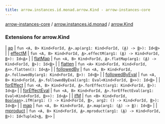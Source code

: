 ```yaml
---
title: arrow.instances.id.monad.arrow.Kind - arrow-instances-core
---
```


[arrow-instances-core](../../index.html) / [arrow.instances.id.monad](../index.html) / [arrow.Kind](./index.html)

### Extensions for arrow.Kind

| [ap](ap.html) | `fun <A, B> Kind<ForId, `[`A`](ap.html#A)`>.ap(arg1: Kind<ForId, (`[`A`](ap.html#A)`) -> `[`B`](ap.html#B)`>): Id<`[`B`](ap.html#B)`>` |
| [effectM](effect-m.html) | `fun <A, B> Kind<ForId, `[`A`](effect-m.html#A)`>.effectM(arg1: (`[`A`](effect-m.html#A)`) -> Kind<ForId, `[`B`](effect-m.html#B)`>): Id<`[`A`](effect-m.html#A)`>` |
| [flatMap](flat-map.html) | `fun <A, B> Kind<ForId, `[`A`](flat-map.html#A)`>.flatMap(arg1: (`[`A`](flat-map.html#A)`) -> Kind<ForId, `[`B`](flat-map.html#B)`>): Id<`[`B`](flat-map.html#B)`>` |
| [flatten](flatten.html) | `fun <A> Kind<ForId, Kind<ForId, `[`A`](flatten.html#A)`>>.flatten(): Id<`[`A`](flatten.html#A)`>` |
| [followedBy](followed-by.html) | `fun <A, B> Kind<ForId, `[`A`](followed-by.html#A)`>.followedBy(arg1: Kind<ForId, `[`B`](followed-by.html#B)`>): Id<`[`B`](followed-by.html#B)`>` |
| [followedByEval](followed-by-eval.html) | `fun <A, B> Kind<ForId, `[`A`](followed-by-eval.html#A)`>.followedByEval(arg1: Eval<Kind<ForId, `[`B`](followed-by-eval.html#B)`>>): Id<`[`B`](followed-by-eval.html#B)`>` |
| [forEffect](for-effect.html) | `fun <A, B> Kind<ForId, `[`A`](for-effect.html#A)`>.forEffect(arg1: Kind<ForId, `[`B`](for-effect.html#B)`>): Id<`[`A`](for-effect.html#A)`>` |
| [forEffectEval](for-effect-eval.html) | `fun <A, B> Kind<ForId, `[`A`](for-effect-eval.html#A)`>.forEffectEval(arg1: Eval<Kind<ForId, `[`B`](for-effect-eval.html#B)`>>): Id<`[`A`](for-effect-eval.html#A)`>` |
| [ifM](if-m.html) | `fun <B> Kind<ForId, `[`Boolean`](https://kotlinlang.org/api/latest/jvm/stdlib/kotlin/-boolean/index.html)`>.ifM(arg1: () -> Kind<ForId, `[`B`](if-m.html#B)`>, arg2: () -> Kind<ForId, `[`B`](if-m.html#B)`>): Id<`[`B`](if-m.html#B)`>` |
| [map](map.html) | `fun <A, B> Kind<ForId, `[`A`](map.html#A)`>.map(arg1: (`[`A`](map.html#A)`) -> `[`B`](map.html#B)`): Id<`[`B`](map.html#B)`>` |
| [mproduct](mproduct.html) | `fun <A, B> Kind<ForId, `[`A`](mproduct.html#A)`>.mproduct(arg1: (`[`A`](mproduct.html#A)`) -> Kind<ForId, `[`B`](mproduct.html#B)`>): Id<Tuple2<`[`A`](mproduct.html#A)`, `[`B`](mproduct.html#B)`>>` |

